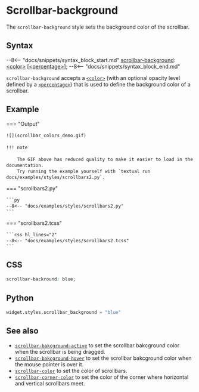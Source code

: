 # Scrollbar-background

The `scrollbar-background` style sets the background color of the scrollbar.
## Syntax

--8<-- "docs/snippets/syntax_block_start.md"
<a href="./scrollbar_background">scrollbar-background</a>: <a href="../../css_types/color">&lt;color&gt;</a> [<a href="../../css_types/percentage">&lt;percentage&gt;</a>];
--8<-- "docs/snippets/syntax_block_end.md"

`scrollbar-background` accepts a [`<color>`](../../css_types/color.md) (with an optional opacity level defined by a [`<percentage>`](../../css_types/percentage.md)) that is used to define the background color of a scrollbar.

## Example

=== "Output"

    ![](scrollbar_colors_demo.gif)

    !!! note

        The GIF above has reduced quality to make it easier to load in the documentation.
        Try running the example yourself with `textual run docs/examples/styles/scrollbars2.py`.

=== "scrollbars2.py"

    ```py
    --8<-- "docs/examples/styles/scrollbars2.py"
    ```

=== "scrollbars2.tcss"

    ```css hl_lines="2"
    --8<-- "docs/examples/styles/scrollbars2.tcss"
    ```

## CSS

```css
scrollbar-backround: blue;
```

## Python

```py
widget.styles.scrollbar_background = "blue"
```

## See also

 - [`scrollbar-bakcground-active`](./scrollbar_color_active.md) to set the scrollbar bakcground color when the scrollbar is being dragged.
 - [`scrollbar-bakcground-hover`](./scrollbar_color_hover.md) to set the scrollbar bakcground color when the mouse pointer is over it.
 - [`scrollbar-color`](./scrollbar_color.md) to set the color of scrollbars.
 - [`scrollbar-corner-color`](./scrollbar_corner_color.md) to set the color of the corner where horizontal and vertical scrollbars meet.

